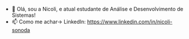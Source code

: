 - 👋 Olá, sou a Nicoli, e atual estudante de Análise e Desenvolvimento de Sistemas!
- 📫 Como me achar-> LinkedIn: https://www.linkedin.com/in/nicoli-sonoda

<!---
NicoliSonoda/NicoliSonoda is a ✨ special ✨ repository because its `README.md` (this file) appears on your GitHub profile.
You can click the Preview link to take a look at your changes.
--->

